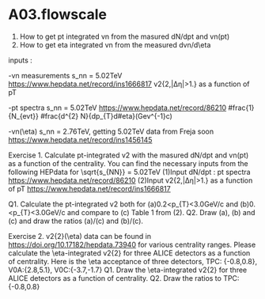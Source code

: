 # A03.flowscale
1. How to get pt integrated vn from the masured dN/dpt and vn(pt)
2. How to get eta integrated vn from the measured dvn/d\eta 

inputs : 

-vn measurements  s_nn = 5.02TeV
https://www.hepdata.net/record/ins1666817
 v2{2,|Δη|>1.} as a function of pT

-pt spectra s_nn = 5.02TeV
https://www.hepdata.net/record/86210
#frac{1}{N_{evt}} #frac{d^{2} N}{dp_{T}d#eta}(Gev^{-1}c) 

-vn(\eta) s_nn = 2.76TeV, getting 5.02TeV data from Freja soon
https://www.hepdata.net/record/ins1456145

Exercise 1. 
Calculate  pt-integrated v2 with the masured dN/dpt and vn(pt) as a function of the centrality.
You can find the necessary inputs from the following HEPdata for \sqrt{s_{NN}} = 5.02TeV
(1)Input dN/dpt : pt spectra  https://www.hepdata.net/record/86210 
(2)Input v2{2,|Δη|>1.} as a function of pT https://www.hepdata.net/record/ins1666817

Q1. Calculate the pt-integrated v2 both for (a)0.2<p_{T}<3.0GeV/c and (b)0.<p_{T}<3.0GeV/c and compare to (c) Table 1 from (2).
Q2. Draw (a), (b) and (c) and draw the ratios (a)/(c) and (b)/(c).

Exercise 2. 
v2{2}(\eta) data can be found in https://doi.org/10.17182/hepdata.73940 for various centrality ranges. 
Please calculate the \eta-integrated v2{2} for three ALICE detectors as a function of centrality.
Here is the \eta acceptance of three detectors,  TPC: {-0.8,0.8}, V0A:{2.8,5.1},  V0C:{-3.7,-1.7} 
Q1. Draw the \eta-integrated v2{2} for three ALICE detectors as a function of centrality.
Q2. Draw the ratios to TPC: {-0.8,0.8}
